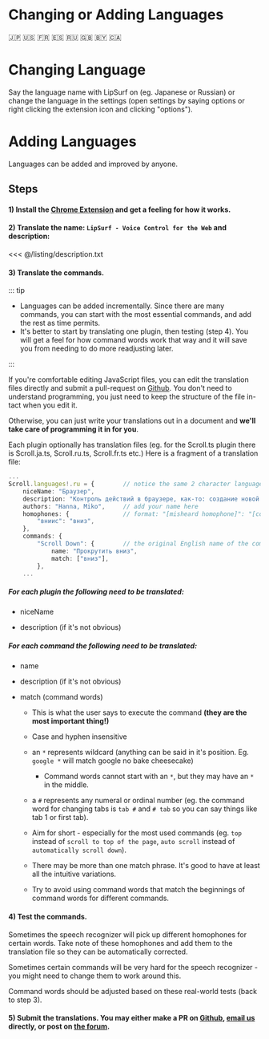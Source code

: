 # Changing or Adding Languages

🇯🇵 🇺🇸 🇫🇷 🇪🇸 🇷🇺 🇬🇧 🇧🇾 🇨🇦 

# Changing Language

Say the language name with LipSurf on (eg. <span class="voice-cmd">Japanese</span> or <span class="voice-cmd">Russian</span>) or change the language in the settings
(open settings by saying <span class="voice-cmd">options</span> or right clicking the extension icon and clicking "options").

# Adding Languages

Languages can be added and improved by anyone. 

## Steps

#### 1) Install the [Chrome Extension](https://chrome.google.com/webstore/detail/lipsurf-voice-control-for/lnnmjmalakahagblkkcnjkoaihlfglon) and get a feeling for how it works.


#### 2) Translate the name: `LipSurf - Voice Control for the Web` and description:

<<< @/listing/description.txt


#### 3) Translate the commands. 

::: tip

* Languages can be added incrementally. Since there are many commands, you can start with the most essential commands, and add the rest as time permits.
* It's better to start by translating one plugin, then testing (step 4). You will get a feel for how command words work that way and it will 
save you from needing to do more readjusting later.

:::

If you're comfortable editing JavaScript files, you can edit the translation files directly and submit a pull-request on [Github](https://github.com/lipsurf/plugins).
You don't need to understand programming, you just need to keep the structure of the file in-tact when you edit it. 

Otherwise, you can just write your translations out in a document and **we'll take care of programming it in for you**.

Each plugin optionally has translation files (eg. for the Scroll.ts plugin there is Scroll.ja.ts, Scroll.ru.ts, Scroll.fr.ts etc.)
Here is a fragment of a translation file:

```ts Scroll.ru.ts
...
Scroll.languages!.ru = {        // notice the same 2 character language code as in the filename
    niceName: "Браузер",
    description: "Контроль действий в браузере, как-то: создание новой вкладки, навигация по странице (назад, вперед, вниз), вызов справки и т.д.",
    authors: "Hanna, Miko",     // add your name here
    homophones: {               // format: "[misheard homophone]": "[correct command word/phrase]", see step 4 
        "вниис": "вниз",
    },
    commands: {
        "Scroll Down": {        // the original English name of the command we're translating
            name: "Прокрутить вниз",
            match: ["вниз"],
        },
    ...
```

##### For each plugin the following need to be translated:

* niceName

* description (if it's not obvious)


##### For each command the following need to be translated:

* name

* description (if it's not obvious)

* match (command words) 

    * This is what the user says to execute the command **(they are the most important thing!)** 
    
    * Case and hyphen insensitive

    * an `*` represents wildcard (anything can be said in it's position. Eg. `google *` will match <span class="voice-cmd">google no bake cheesecake</span>)

        * Command words cannot start with an `*`, but they may have an `*` in the middle.

    * a `#` represents any numeral or ordinal number (eg. the command word for changing tabs is `tab #` and `# tab` so you can say things like <span class="voice-cmd">tab 1</span>
   or <span class="voice-cmd">first tab</span>).

    * Aim for short - especially for the most used commands (eg. `top` instead of `scroll to top of the page`, `auto scroll` instead of  `automatically scroll down`). 

    * There may be more than one match phrase. It's good to have at least all the intuitive variations.

    * Try to avoid using command words that match the beginnings of command words for different commands. 


#### 4) Test the commands. 
Sometimes the speech recognizer will pick up different homophones for certain words. Take note of these homophones and add them to the translation file so they can be automatically corrected. 

Sometimes certain commands will be very hard for the speech recognizer - you might need to change them to work around this. 

Command words should be adjusted based on these real-world tests (back to step 3).

#### 5) Submit the translations. You may either make a PR on [Github](https://github.com/lipsurf/plugins), [email us](https://www.lipsurf.com/contact) directly, or post on [the forum](https://discuss.lipsurf.com).

<br>
<br>
